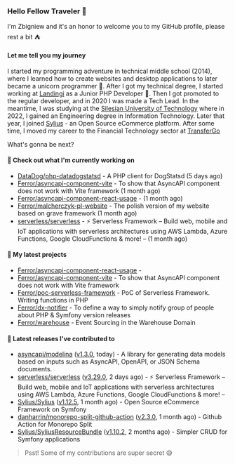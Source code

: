 ### Hello Fellow Traveler 👋

I'm Zbigniew and it's an honor to welcome you to my GitHub profile, please rest a bit ⛺️

#### Let me tell you my journey

I started my programming adventure in technical middle school (2014), where I learned how to create websites and desktop applications to later became a unicorn programmer 🦄. After I got my technical degree, I started working at [Landingi](https://github.com/landingi) as a Junior PHP Developer 🥇. Then I got promoted to the regular developer, and in 2020 I was made a Tech Lead. In the meantime, I was studying at the [Silesian University of Technology](https://www.polsl.pl/en/) where in 2022, I gained an Engineering degree in Information Technology. Later that year, I joined [Sylius](https://github.com/sylius) - an Open Source eCommerce platform. After some time, I moved my career to the Financial Technology sector at [TransferGo](https://github.com/transfergo)

What's gonna be next?

#### 👷 Check out what I'm currently working on

- [DataDog/php-datadogstatsd](https://github.com/DataDog/php-datadogstatsd) - A PHP client for DogStatsd (5 days ago)
- [Ferror/asyncapi-component-vite](https://github.com/Ferror/asyncapi-component-vite) - To show that AsyncAPI component does not work with Vite framework (1 month ago)
- [Ferror/asyncapi-component-react-usage](https://github.com/Ferror/asyncapi-component-react-usage) -  (1 month ago)
- [Ferror/malcherczyk-pl-website](https://github.com/Ferror/malcherczyk-pl-website) - The polish version of my website based on grave framework (1 month ago)
- [serverless/serverless](https://github.com/serverless/serverless) - ⚡ Serverless Framework – Build web, mobile and IoT applications with serverless architectures using AWS Lambda, Azure Functions, Google CloudFunctions &amp; more! –  (1 month ago)

#### 🌱 My latest projects

- [Ferror/asyncapi-component-react-usage](https://github.com/Ferror/asyncapi-component-react-usage) - 
- [Ferror/asyncapi-component-vite](https://github.com/Ferror/asyncapi-component-vite) - To show that AsyncAPI component does not work with Vite framework
- [Ferror/poc-serverless-framework](https://github.com/Ferror/poc-serverless-framework) - PoC of Serverless Framework. Writing functions in PHP
- [Ferror/dx-notifier](https://github.com/Ferror/dx-notifier) - To define a way to simply notify group of people about PHP &amp; Symfony version releases
- [Ferror/warehouse](https://github.com/Ferror/warehouse) - Event Sourcing in the Warehouse Domain

#### 🔭 Latest releases I've contributed to

- [asyncapi/modelina](https://github.com/asyncapi/modelina) ([v1.3.0](https://github.com/asyncapi/modelina/releases/tag/v1.3.0), today) - A library for generating data models based on inputs such as AsyncAPI, OpenAPI, or JSON Schema documents.
- [serverless/serverless](https://github.com/serverless/serverless) ([v3.29.0](https://github.com/serverless/serverless/releases/tag/v3.29.0), 2 days ago) - ⚡ Serverless Framework – Build web, mobile and IoT applications with serverless architectures using AWS Lambda, Azure Functions, Google CloudFunctions &amp; more! – 
- [Sylius/Sylius](https://github.com/Sylius/Sylius) ([v1.12.5](https://github.com/Sylius/Sylius/releases/tag/v1.12.5), 1 month ago) - Open Source eCommerce Framework on Symfony
- [danharrin/monorepo-split-github-action](https://github.com/danharrin/monorepo-split-github-action) ([v2.3.0](https://github.com/danharrin/monorepo-split-github-action/releases/tag/v2.3.0), 1 month ago) - Github Action for Monorepo Split
- [Sylius/SyliusResourceBundle](https://github.com/Sylius/SyliusResourceBundle) ([v1.10.2](https://github.com/Sylius/SyliusResourceBundle/releases/tag/v1.10.2), 2 months ago) - Simpler CRUD for Symfony applications

>
> Psst! Some of my contributions are super secret 😅
>
